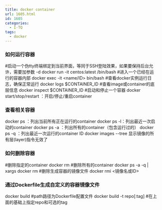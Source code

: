 ```yaml
---
title: docker container
url: 1605.html
id: 1605
categories:
  - I·TQ
tags:
  - docker
---
```


### 如何运行容器

#启动一个伪tty终端绑定到当前界面，等同于SSH登陆效果，如果要保持后台允许，需要加参数 -d docker run -it centos:latest /bin/bash #进入一个已经在运行的容器内部 docker exec -it <name/ID> bin/bash #查看docker实例运行日志，确保正常运行 docker logs $CONTAINER\_ID #查看image或container的底层信息 docker inspect $CONTAINER\_ID #启动和停止一个容器 docker start/stop/restart ：开启/停止/重启container

### 查看相关容器

docker ps ：列出当前所有正在运行的container docker ps -l：列出最近一次启动的container docker ps -a ：列出所有的container（包含运行过的） docker ps -q ：列出最近一次运行的container ID docker images --tree 显示镜像的所有层(layer)指令无效了

### 如何删除容器

#删除指定的container docker rm #删除所有的container docker ps -a -q | xargs docker rm #删除生成容器的镜像文件 docker rmi <镜像名或ID>

### 通过Dockerfile生成自定义的容器镜像文件

docker build #path路径为Dockerfile配置文件 docker build -t repo\[:tag\] #在上面的基础上指定repo和可选的tag